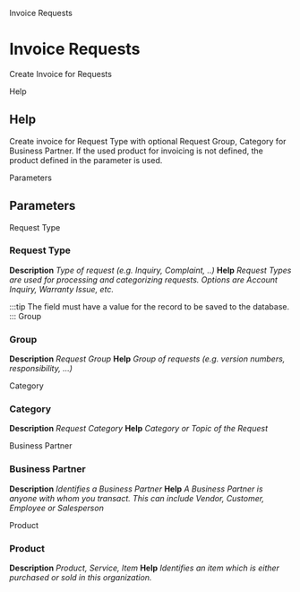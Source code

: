 
Invoice Requests
# Invoice Requests


Create Invoice for Requests

Help
## Help

Create invoice for Request Type with optional Request Group, Category for Business Partner.  If the used product for invoicing is not defined, the product defined in the parameter is used.

Parameters
## Parameters


Request Type
### Request Type

**Description**
 *Type of request (e.g. Inquiry, Complaint, ..)*
**Help**
 *Request Types are used for processing and categorizing requests. Options are Account Inquiry, Warranty Issue, etc.*

:::tip
The field must have a value for the record to be saved to the database.
:::
Group
### Group

**Description**
 *Request Group*
**Help**
 *Group of requests (e.g. version numbers, responsibility, ...)*

Category
### Category

**Description**
 *Request Category*
**Help**
 *Category or Topic of the Request*

Business Partner
### Business Partner

**Description**
 *Identifies a Business Partner*
**Help**
 *A Business Partner is anyone with whom you transact.  This can include Vendor, Customer, Employee or Salesperson*

Product
### Product

**Description**
 *Product, Service, Item*
**Help**
 *Identifies an item which is either purchased or sold in this organization.*
